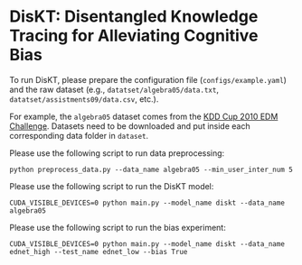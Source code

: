 # DisKT: Disentangled Knowledge Tracing for Alleviating Cognitive Bias

To run DisKT, please prepare the configuration file (`configs/example.yaml`) and the raw dataset (e.g., `datatset/algebra05/data.txt`, `datatset/assistments09/data.csv`, etc.).

For example, the `algebra05` dataset comes from the [KDD Cup 2010 EDM Challenge](https://pslcdatashop.web.cmu.edu/KDDCup/downloads.jsp). Datasets need to be downloaded and put inside each corresponding data folder in `dataset`.

Please use the following script to run data preprocessing:

```
python preprocess_data.py --data_name algebra05 --min_user_inter_num 5
```

Please use the following script to run the DisKT model:

```
CUDA_VISIBLE_DEVICES=0 python main.py --model_name diskt --data_name algebra05
```

Please use the following script to run the bias experiment:
```
CUDA_VISIBLE_DEVICES=0 python main.py --model_name diskt --data_name ednet_high --test_name ednet_low --bias True
```